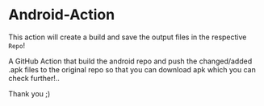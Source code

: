 # Android-Action
This action will create a build and save the output files in the respective `Repo`!

A GitHub Action that build the android repo and push the changed/added .apk files to the original repo so that you can download apk
which you can check further!.. 

Thank you ;)
